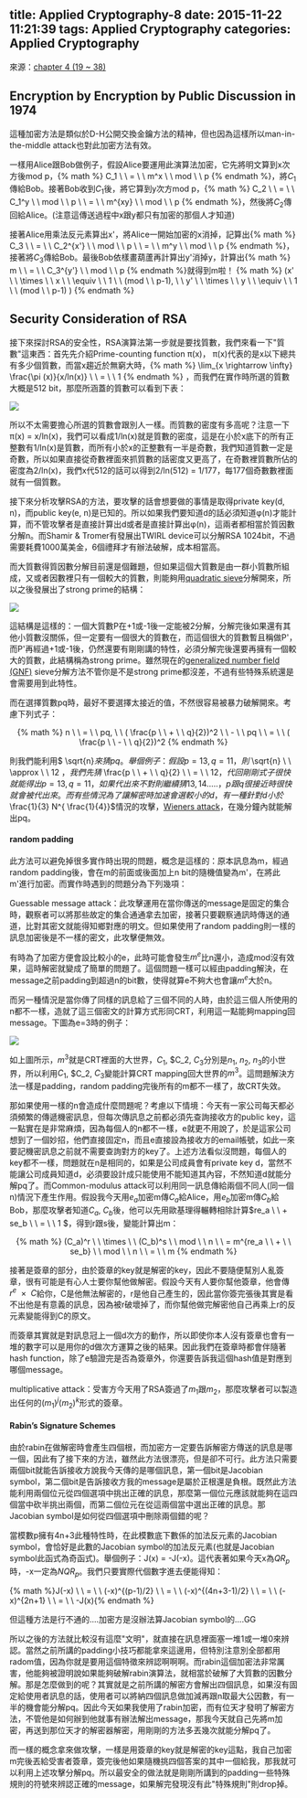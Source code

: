 title: Applied Cryptography-8
date: 2015-11-22 11:21:39
tags: Applied Cryptography
categories:  Applied Cryptography
---
來源：[chapter 4 (19 ~ 38)](http://staff.csie.ncu.edu.tw/yensm/lecture/Cryptography/Chapter-4%20Public-Key%20Cryptography%28v2%29.pdf)

<h2> Encryption by Encryption by Public Discussion in 1974 </h2>

這種加密方法是類似於D-H公開交換金鑰方法的精神，但也因為這樣所以man-in-the-middle attack也對此加密方法有效。

一樣用Alice跟Bob做例子，假設Alice要運用此演算法加密，它先將明文算到x次方後mod p，{% math %} C_1 \ \ = \ \ m^x \ \ mod \ \ p {% endmath %}，將$C_1$傳給Bob。接著Bob收到$C_1$後，將它算到y次方mod p，{% math %} C_2 \ \ = \ \ C_1^y \ \ mod \ \ p \ \ = \ \ m^{xy} \ \ mod \ \ p {% endmath %}，然後將$C_2$傳回給Alice。(注意這傳送過程中x跟y都只有加密的那個人才知道)

接著Alice用乘法反元素算出x'，將Alice一開始加密的x消掉，記算出{% math %} C_3 \ \ = \ \ C_2^{x'} \ \ mod \ \ p \ \ = \ \ m^y \ \ mod \ \ p {% endmath %}，接著將$C_3$傳給Bob。最後Bob依樣畫葫蘆再計算出y'消掉y，計算出{% math %} m \ \ = \ \ C_3^{y'} \ \ mod \ \ p {% endmath %}就得到m啦！
{% math %} (x' \ \ \times \ \ x \ \ \equiv \ \ 1 \ \ (mod \ \ p-1), \ \ y' \ \ \times \ \ y \ \ \equiv \ \ 1 \ \ (mod \ \ p-1) ) {% endmath %}

<h2> Security Consideration of RSA </h2>

接下來探討RSA的安全性，RSA演算法第一步就是要找質數，我們來看一下"質數"這東西：首先先介紹Prime-counting function π(x)， π(x)代表的是x以下總共有多少個質數，而當x趨近於無窮大時，{% math %} \lim_{x \rightarrow \infty} \frac{\pi (x)}{x/ln(x)} \ \ = \ \ 1 {% endmath %} ，而我們在實作時所選的質數大概是512 bit，那麼所涵蓋的質數可以看到下表：

![](/images/Prime-counting_function.jpg)

所以不太需要擔心所選的質數會跟別人一樣。而質數的密度有多高呢？注意一下π(x) = x/ln(x)，我們可以看成1/ln(x)就是質數的密度，這是在小於x底下的所有正整數有1/ln(x)是質數，而所有小於x的正整數有一半是奇數，我們知道質數一定是奇數，所以如果直接從奇數裡面來抓質數的話密度又更高了，在奇數裡質數所佔的密度為2/ln(x)，我們x代512的話可以得到2/ln(512) = 1/177，每177個奇數數裡面就有一個質數。

接下來分析攻擊RSA的方法，要攻擊的話會想要做的事情是取得private key(d, n)，而public key(e, n)是已知的。所以如果我們要知道d的話必須知道φ(n)才能計算，而不管攻擊者是直接計算出d或者是直接計算出φ(n)，這兩者都相當於質因數分解n。而Shamir & Tromer有發展出TWIRL device可以分解RSA 1024bit，不過需要耗費1000萬美金，6個禮拜才有辦法破解，成本相當高。

而大質數得質因數分解目前還是個難題，但如果這個大質數是由一群小質數所組成，又或者因數裡只有一個較大的質數，則能夠用[quadratic sieve](/papers/quadsievex.pdf)分解開來，所以之後發展出了strong prime的結構：

![](/images/strong_prime_struct.jpg)

這結構是這樣的：一個大質數P在+1或-1後一定能被2分解，分解完後如果還有其他小質數沒關係，但一定要有一個很大的質數在，而這個很大的質數暫且稱做P'，而P'再經過+1或-1後，仍然還要有剛剛講的特性，必須分解完後還要再擁有一個較大的質數，此結構稱為strong prime。雖然現在的[generalized number field (GNF)](https://en.wikipedia.org/wiki/General_number_field_sieve) sieve分解方法不管你是不是strong prime都沒差，不過有些特殊系統還是會需要用到此特性。

而在選擇質數pq時，最好不要選擇太接近的值，不然很容易被暴力破解開來。考慮下列式子：

<center> {% math %} n \ \ = \ \ pq, \ \ ( \frac{p \ \ + \ \ q}{2})^2 \ \ - \ \ pq \ \ = \ \ ( \frac{p \ \ - \ \ q}{2})^2 {% endmath %}  </center>

則我們能利用$ \sqrt{n}$來猜pq。舉個例子：假設p=13, q=11，則$ \sqrt{n} \ \ \approx \ \ 12 $，我們先猜$ \frac{p \ \ + \ \ q}{2} \ \ = \ \ 12$，代回剛剛式子很快就能得出p=13, q=11，如果代出來不對則繼續猜13,14.....，p跟q很接近時很快就會被代出來。而有些情況為了讓解密時加速會選較小的d，有一種針對d小於$ \frac{1}{3} N^{ \frac{1}{4}}$情況的攻擊，[Wieners attack](https://en.wikipedia.org/wiki/Wiener%27s_attack)，在幾分鐘內就能解出pq。

<h4> random padding </h4>

此方法可以避免掉很多實作時出現的問題，概念是這樣的：原本訊息為m，經過random padding後，會在m的前面或後面加上n bit的隨機值變為m'，在將此m'進行加密。而實作時遇到的問題分為下列幾項：

Guessable message attack：此攻擊運用在當你傳送的message是固定的集合時，觀察者可以將那些故定的集合通通拿去加密，接著只要觀察通訊時傳送的通道，比對其密文就能得知鄉對應的明文。但如果使用了random padding則一樣的訊息加密後是不一樣的密文，此攻擊便無效。

有時為了加密方便會設比較小的e，此時可能會發生$m^e$比n還小，造成mod沒有效果，這時解密就變成了簡單的問題了。這個問題一樣可以經由padding解決，在message之前padding到超過n的bit數，使得就算e不夠大也會讓$m^e$大於n。

而另一種情況是當你傳了同樣的訊息給了三個不同的人時，由於這三個人所使用的n都不一樣，造就了這三個密文的計算方式形同CRT，利用這一點能夠mapping回message。下圖為e=3時的例子：

![](/images/more_message_CRT.jpg)

如上圖所示，$m^3$就是CRT裡面的大世界，$C_1$, $C_2, $C_3$分別是$n_1$, $n_2$, $n_3$的小世界，所以利用$C_1$, $C_2, $C_3$變能計算CRT mapping回大世界的$m^3$。這問題解決方法一樣是padding，random padding完後所有的m都不一樣了，故CRT失效。

那如果使用一樣的n會造成什麼問題呢？考慮以下情境：今天有一家公司每天都必須頻繁的傳遞機密訊息，但每次傳訊息之前都必須先查詢接收方的public key，這一點實在是非常麻煩，因為每個人的n都不一樣，e就更不用說了，於是這家公司想到了一個妙招，他們直接固定n，而且e直接設為接收方的email帳號，如此一來要記機密訊息之前就不需要查詢對方的key了。上述方法看似沒問題，每個人的key都不一樣，問題就在n是相同的，如果是公司成員會有private key d，當然不能讓公司成員知道d，必須要設計成只能使用不能知道其內容，不然知道d就能分解pq了。而Common-modulus attack可以利用同一訊息傳給兩個不同人(同一個n)情況下產生作用。假設我今天用$e_a$加密m傳$C_a$給Alice，用$e_b$加密m傳$C_b$給Bob，那麼攻擊者知道$C_a$, $C_b$後，他可以先用歐基理得輾轉相除計算$re_a \ \  + se_b \ \ = \ \ 1 $，得到r跟s後，變能計算出m：
<center> {% math %} (C_a)^r \ \ \times \ \ (C_b)^s \ \ mod \ \ n \ \ = m^{re_a \ \ + \ \ se_b} \ \ mod \ \ n \ \ = \ \ m {% endmath %} </center>

接著是簽章的部分，由於簽章的key就是解密的key，因此不要隨便幫別人亂簽章，很有可能是有心人士要你幫他做解密。假設今天有人要你幫他簽章，他會傳$r^e \ \ \times \ \ C$給你，C是他無法解密的，r是他自己產生的，因此當你簽完張後其實是看不出他是有意義的訊息，因為被r破壞掉了，而你幫他做完解密他自己再乘上r的反元素變能得到C的原文。

而簽章其實就是對訊息冠上一個d次方的動作，所以即使你本人沒有簽章也會有一堆的數字可以是用你的d做次方運算之後的結果。因此我們在簽章時都會伴隨著hash function，除了e驗證完是否為簽章外，你還要告訴我這個hash值是對應到哪個message。

multiplicative attack：受害方今天用了RSA簽過了$m_1$跟$m_2$，那麼攻擊者可以製造出任何的$(m_1)^j (m_2)^k$形式的簽章。

<h4> Rabin’s  Signature Schemes </h4>

由於rabin在做解密時會產生四個根，而加密方一定要告訴解密方傳送的訊息是哪一個，因此有了接下來的方法，雖然此方法很漂亮，但是卻不可行。此方法只需要兩個bit就能告訴接收方說我今天傳的是哪個訊息，第一個bit是Jacobian symbol，第二個bit是告訴接收方我的message是屬於正根還是負根。既然此方法能利用兩個位元從四個選項中挑出正確的訊息，那麼第一個位元應該就能夠在這四個當中砍半挑出兩個，而第二個位元在從這兩個當中選出正確的訊息。那Jacobian symbol是如何從四個選項中刪除兩個錯的呢？

當模數p擁有4n+3此種特性時，在此模數底下數係的加法反元素的Jacobian symbol，會恰好是此數的Jacobian symbol的加法反元素(也就是Jacobian symbol此函式為奇函式)。舉個例子：J(x) = -J(-x)。這代表著如果今天x為$QR_p$時，-x一定為$NQR_p$。我們只要實際代個數字進去便能得知：

{% math %}J(-x)  \ \ = \ \ (-x)^{(p-1)/2} \ \ = \ \ (-x)^{(4n+3-1)/2} \ \ = \ \ (-x)^{2n+1} \ \ = \ \ -J(x){% endmath %}

但這種方法是行不通的....加密方是沒辦法算Jacobian symbol的....GG

所以之後的方法就比較沒有這麼"文明"，就直接在訊息裡面塞一堆1或一堆0來辨認。當然之前所講的padding小技巧都能拿來這邊用，但特別注意別全部都用radom值，因為你就是要用這個特徵來辨認啊啊啊。而rabin這個加密法非常厲害，他能夠被證明說如果能夠破解rabin演算法，就相當於破解了大質數的因數分解。那是怎麼做到的呢？其實就是之前所講的解密方會解出四個訊息，如果沒有固定給使用者訊息的話，使用者可以將納四個訊息做加減再跟n取最大公因數，有一半的機會能分解pq。因此今天如果我使用了rabin加密，而有位天才發明了解密方法，不管他是如何辦到他就事有辦法解出message，那我今天就自己先將m加密，再送到那位天才的解密器解密，用剛剛的方法多丟幾次就能分解pq了。

而一樣的概念拿來做攻擊，一樣是用簽章的key就是解密的key這點，我自己加密m完後丟給受害者簽章，簽完後他如果隨機挑四個答案的其中一個給我，那我就可以利用上述攻擊分解pq。所以最安全的做法就是剛剛所講到的padding一些特殊規則的符號來辨認正確的message，如果解完發現沒有此"特殊規則"則drop掉。


